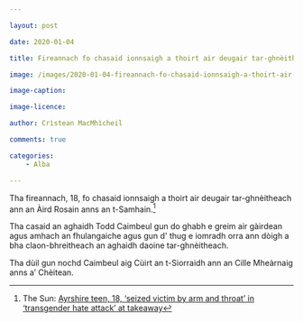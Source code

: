 ```yaml
---

layout: post

date: 2020-01-04

title: Fireannach fo chasaid ionnsaigh a thoirt air deugair tar-ghnèitheach

image: /images/2020-01-04-fireannach-fo-chasaid-ionnsaigh-a-thoirt-air-deugair-tar-ghneitheach.jpg

image-caption:

image-licence:

author: Crìstean MacMhìcheil

comments: true

categories:
    - Alba

---
```


Tha fireannach, 18, fo chasaid ionnsaigh a thoirt air deugair tar-ghnèitheach ann an Àird Rosain anns an t-Samhain.<!--more-->[^1]



Tha casaid an aghaidh Todd Caimbeul gun do ghabh e greim air gàirdean agus amhach an fhulangaiche agus gun d' thug e iomradh orra ann dòigh a bha claon-bhreitheach an aghaidh daoine tar-ghnèitheach.

Tha dùil gun nochd Caimbeul aig Cùirt an t-Siorraidh ann an Cille Mheàrnaig anns a’ Chèitean.

[^1]: The Sun: [Ayrshire teen, 18, ‘seized victim by arm and throat’ in ‘transgender hate attack’ at takeaway](https://www.thescottishsun.co.uk/news/5126411/ayrshire-ardrossan-transgender-hate-attack/)
